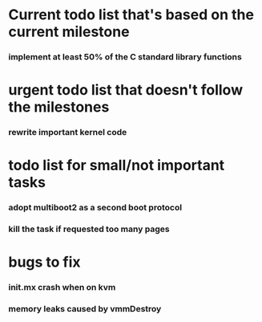 # Current todo list that's based on the current milestone
### implement at least 50% of the C standard library functions

# urgent todo list that doesn't follow the milestones
### rewrite important kernel code 

# todo list for small/not important tasks
### adopt multiboot2 as a second boot protocol
### kill the task if requested too many pages

# bugs to fix
### init.mx crash when on kvm
### memory leaks caused by vmmDestroy